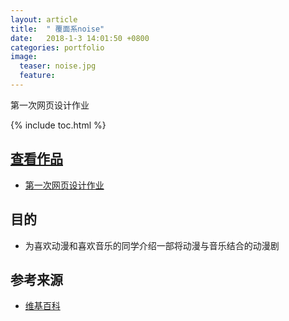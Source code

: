 ```yaml
---
layout: article
title:  " 覆面系noise"
date:   2018-1-3 14:01:50 +0800
categories: portfolio
image:
  teaser: noise.jpg
  feature: 
---
```

第一次网页设计作业

{% include toc.html %}

## [查看作品](https://YouYou-Chen.github.io/post/portfolio/zuoyeyi)
* [第一次网页设计作业](https://YouYou-Chen.github.io/post/portfolio/zuoyeyi)

## 目的
* 为喜欢动漫和喜欢音乐的同学介绍一部将动漫与音乐结合的动漫剧


## 参考来源
* [维基百科](https://baike.baidu.com/item/%E8%A6%86%E9%9D%A2%E7%B3%BBNOISE/14083288?fr=aladdin)

